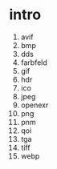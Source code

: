 # intro

1. avif
2. bmp
3. dds
4. farbfeld
5. gif
6. hdr
7. ico
8. jpeg
9. openexr
10. png
11. pnm
12. qoi
13. tga
14. tiff
15. webp